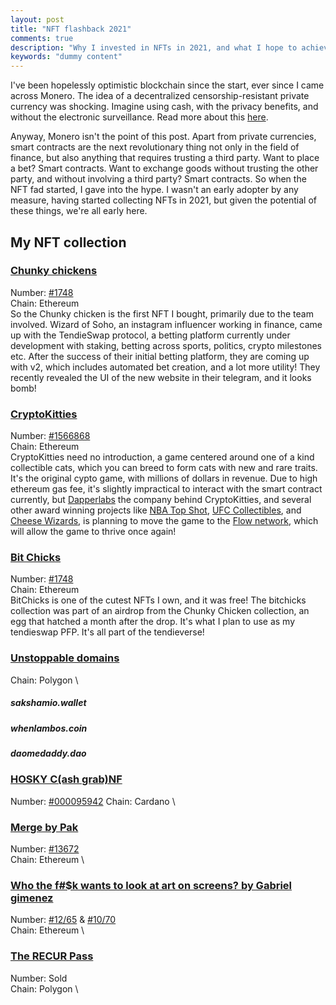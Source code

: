 ```yaml
---
layout: post
title: "NFT flashback 2021"
comments: true
description: "Why I invested in NFTs in 2021, and what I hope to achieve in 2022."
keywords: "dummy content"
---
```


I've been hopelessly optimistic blockchain since the start, ever since I came across Monero. The idea of a decentralized censorship-resistant private currency was shocking. Imagine using cash, with the privacy benefits, and without the electronic surveillance. Read more about this [here](https://www.getmonero.org/get-started/what-is-monero/).

Anyway, Monero isn't the point of this post. Apart from private currencies, smart contracts are the next revolutionary thing not only in the field of finance, but also anything that requires trusting a third party. Want to place a bet? Smart contracts. Want to exchange goods without trusting the other party, and without involving a third party? Smart contracts. So when the NFT fad started, I gave into the hype. I wasn't an early adopter by any measure, having started collecting NFTs in 2021, but given the potential of these things, we're all early here. 

## My NFT collection
### [Chunky chickens](https://opensea.io/collection/chunkychickens-v2) 
Number: [#1748](https://opensea.io/assets/0x06c6db12875e254a0e0c7259c7d4993e017edc80/1748) \
Chain: Ethereum \
So the Chunky chicken is the first NFT I bought, primarily due to the team involved. Wizard of Soho, an instagram influencer working in finance, came up with the TendieSwap protocol, a betting platform currently under development with staking, betting across sports, politics, crypto milestones etc. After the success of their initial betting platform, they are coming up with v2, which includes automated bet creation, and a lot more utility! They recently revealed the UI of the new website in their telegram, and it looks bomb!

### [CryptoKitties](https://www.cryptokitties.co/)
Number: [#1566868](https://opensea.io/assets/0x06012c8cf97bead5deae237070f9587f8e7a266d/1566868) \
Chain: Ethereum \
CryptoKitties need no introduction, a game centered around one of a kind collectible cats, which you can breed to form cats with new and rare traits. It's the original cypto game, with millions of dollars in revenue. Due to high ethereum gas fee, it's slightly impractical to interact with the smart contract currently, but [Dapperlabs](https://www.dapperlabs.com/) the company behind CryptoKitties, and several other award winning projects like [NBA Top Shot](https://nbatopshot.com/), [UFC Collectibles](https://ufc.onflow.org/), and [Cheese Wizards](https://www.cheezewizards.com/), is planning to move the game to the [Flow network](https://www.onflow.org/), which will allow the game to thrive once again!

### [Bit Chicks](https://opensea.io/collection/bitchicks)
Number: [#1748](https://opensea.io/assets/0x44a5c42f43aefa535a964e9b7050e6216b023a7c/1748) \
Chain: Ethereum \
BitChicks is one of the cutest NFTs I own, and it was free! The bitchicks collection was part of an airdrop from the Chunky Chicken collection, an egg that hatched a month after the drop. It's what I plan to use as my tendieswap PFP. It's all part of the tendieverse!

### [Unstoppable domains](https://unstoppabledomains.com/) 
Chain: Polygon \
##### sakshamio.wallet
##### whenlambos.coin
##### daomedaddy.dao

### [HOSKY C(ash grab)NF](https://hosky.io/)
Number: [#000095942](https://pool.pm/a5bb0e5bb275a573d744a021f9b3bff73595468e002755b447e01559.HOSKYCashGrab000095942)
Chain: Cardano \

### [Merge by Pak](https://niftygateway.com/collections/pakmerge)
Number: [#13672](https://niftygateway.com/marketplace/item/0xc3f8a0f5841abff777d3eefa5047e8d413a1c9ab/13672) \
Chain: Ethereum \

### [Who the f#$k wants to look at art on screens? by Gabriel gimenez](https://niftygateway.com/marketplace?collection=0xc54d50d125dac1d76c96465531ef74b7d3fb17d0)
Number: [#12/65](https://niftygateway.com/marketplace/item/0xc54d50d125dac1d76c96465531ef74b7d3fb17d0/28800040012) & [#10/70](https://niftygateway.com/marketplace/item/0xc54d50d125dac1d76c96465531ef74b7d3fb17d0/28800050010) \
Chain: Ethereum \

### [The RECUR Pass](https://pass.recurforever.com/)
Number: Sold \
Chain: Polygon \
